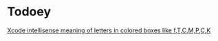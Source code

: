 #  Todoey

[Xcode intellisense meaning of letters in colored boxes like f,T,C,M,P,C,K](https://stackoverflow.com/questions/6662395/xcode-intellisense-meaning-of-letters-in-colored-boxes-like-f-t-c-m-p-c-k-etc)

